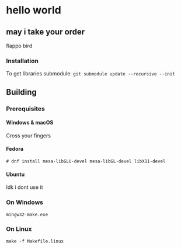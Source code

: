 # hello world
## may i take your order

flappo bird

### Installation
To get libraries submodule:
`git submodule update --recursive --init`

## Building

### Prerequisites

#### Windows & macOS

Cross your fingers

#### Fedora

    # dnf install mesa-libGLU-devel mesa-libGL-devel libX11-devel

#### Ubuntu

Idk i dont use it

### On Windows

    mingw32-make.exe

### On Linux

    make -f Makefile.linux
